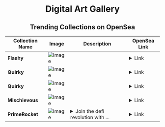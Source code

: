 <div align="center">

# Digital Art Gallery

## Trending Collections on OpenSea

| Collection Name                       | Image                                                                                     | Description                       | OpenSea Link                                                                                          |
|---------------------------------------|-------------------------------------------------------------------------------------------|-----------------------------------|--------------------------------------------------------------------------------------------------------|
| **Flashy** | ![Image](https://i.seadn.io/s/raw/files/c50ca2b0cd94e072f2a6b1f8a21791b3.jpg?w=500&auto=format?w=200&auto=format) |  | <details><summary>Link</summary>[Flashy](https://opensea.io/collection/flashy-387)</details> |
| **Quirky** | ![Image](https://i.seadn.io/s/raw/files/2eb8726fe45f85af8aab3bdb6d74d765.jpg?w=500&auto=format?w=200&auto=format) |  | <details><summary>Link</summary>[Quirky](https://opensea.io/collection/quirky-351)</details> |
| **Quirky** | ![Image](https://i.seadn.io/s/raw/files/2eb8726fe45f85af8aab3bdb6d74d765.jpg?w=500&auto=format?w=200&auto=format) |  | <details><summary>Link</summary>[Quirky](https://opensea.io/collection/quirky-350)</details> |
| **Mischievous** | ![Image](https://i.seadn.io/s/raw/files/c2284431cb5d57b27e257952a0e33947.jpg?w=500&auto=format?w=200&auto=format) |  | <details><summary>Link</summary>[Mischievous](https://opensea.io/collection/mischievous-394)</details> |
| **PrimeRocket** | ![Image](https://i.seadn.io/s/raw/files/d41365c54706c428403cf30cfb7039ad.jpg?w=500&auto=format?w=200&auto=format) | <details><summary>Join the defi revolution with ...</summary>Join the defi revolution with PrimeRocket</details> | <details><summary>Link</summary>[PrimeRocket](https://opensea.io/collection/primerocket-1)</details> |

</div>